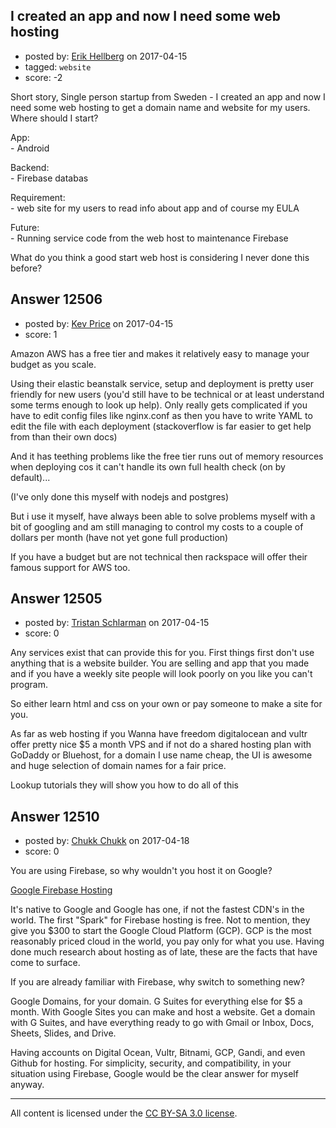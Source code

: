 ## I created an app and now I need some web hosting

- posted by: [Erik Hellberg](https://stackexchange.com/users/9173756/erik-hellberg) on 2017-04-15
- tagged: `website`
- score: -2

<p>Short story, Single person startup from Sweden - I created an app and now I need some web hosting to get a domain name and website for my users. Where should I start?</p>

<p>App:<br>
- Android </p>

<p>Backend:<br>
- Firebase databas</p>

<p>Requirement:<br>
- web site for my users to read info about app and of course my EULA </p>

<p>Future:<br>
- Running service code from the web host to maintenance Firebase</p>

<p>What do you think a good start web host is considering I never done this before?</p>



## Answer 12506

- posted by: [Kev Price](https://stackexchange.com/users/1109274/kev-price) on 2017-04-15
- score: 1

<p>Amazon AWS has a free tier and makes it relatively easy to manage your budget as you scale.</p>

<p>Using their elastic beanstalk service, setup and deployment is pretty user friendly for new users (you'd still have to be technical or at least understand some terms enough to look up help). Only really gets complicated if you have to edit config files like nginx.conf as then you have to write YAML to edit the file with each deployment (stackoverflow is  far easier to get help from than their own docs)</p>

<p>And it has teething problems like the free tier runs out of memory resources when deploying cos it can't handle its own full health check (on by default)...</p>

<p>(I've only done this myself with nodejs and postgres)</p>

<p>But i use it myself, have always been able to solve problems myself with a bit of googling and am still managing to control my costs to a couple of dollars per month (have not yet gone full production)</p>

<p>If you have a budget but are not technical then rackspace will offer their famous support for AWS too.</p>



## Answer 12505

- posted by: [Tristan Schlarman](https://stackexchange.com/users/6545796/tristan-schlarman) on 2017-04-15
- score: 0

<p>Any services exist that can provide this for you. First things first don't use anything that is a website builder. You are selling and app that you made and if you have a weekly site people will look poorly on you like you can't program.</p>

<p>So either learn html and css on your own or pay someone to make a site for you.</p>

<p>As far as web hosting if you Wanna have freedom digitalocean and vultr offer pretty nice $5 a month VPS and if not do a shared hosting plan with GoDaddy or Bluehost, for a domain I use name cheap, the UI is awesome and huge selection of domain names for a fair price.</p>

<p>Lookup tutorials they will show you how to do all of this</p>



## Answer 12510

- posted by: [Chukk Chukk](https://stackexchange.com/users/4950206/chukk-chukk) on 2017-04-18
- score: 0

<p>You are using Firebase, so why wouldn't you host it on Google?</p>

<p><a href="https://firebase.google.com/docs/hosting/" rel="nofollow noreferrer">Google Firebase Hosting</a></p>

<p>It's native to Google and Google has one, if not the fastest CDN's in the world. The first "Spark" for Firebase hosting is free. Not to mention, they give you $300 to start the Google Cloud Platform (GCP). GCP is the most reasonably priced cloud in the world, you pay only for what you use. Having done much research about hosting as of late, these are the facts that have come to surface. </p>

<p>If you are already familiar with Firebase, why switch to something new? </p>

<p>Google Domains, for your domain. G Suites for everything else for $5 a month. With Google Sites you can make and host a website. Get a domain with G Suites, and have everything ready to go with Gmail or Inbox, Docs, Sheets, Slides, and Drive. </p>

<p>Having accounts on Digital Ocean, Vultr, Bitnami, GCP, Gandi, and even Github for hosting. For simplicity, security, and compatibility, in your situation using Firebase, Google would be the clear answer for myself anyway.</p>




---

All content is licensed under the [CC BY-SA 3.0 license](https://creativecommons.org/licenses/by-sa/3.0/).

